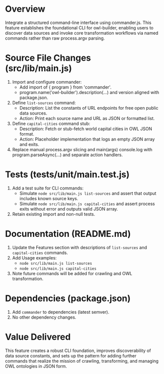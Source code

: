 # Overview

Integrate a structured command-line interface using commander.js. This feature establishes the foundational CLI for owl-builder, enabling users to discover data sources and invoke core transformation workflows via named commands rather than raw process.argv parsing.

# Source File Changes (src/lib/main.js)

1. Import and configure commander:
   - Add import of { program } from 'commander'.
   - program.name('owl-builder').description(...) and version aligned with package.json.
2. Define `list-sources` command:
   - Description: List the constants of URL endpoints for free open public data sources.
   - Action: Print each source name and URL as JSON or formatted list.
3. Define `capital-cities` command stub:
   - Description: Fetch or stub-fetch world capital cities in OWL JSON format.
   - Action: Placeholder implementation that logs an empty JSON array and exits.
4. Replace manual process.argv slicing and main(args) console.log with program.parseAsync(...) and separate action handlers.

# Tests (tests/unit/main.test.js)

1. Add a test suite for CLI commands:
   - Simulate `node src/lib/main.js list-sources` and assert that output includes known source keys.
   - Simulate `node src/lib/main.js capital-cities` and assert process exits without error and outputs valid JSON array.
2. Retain existing import and non-null tests.

# Documentation (README.md)

1. Update the Features section with descriptions of `list-sources` and `capital-cities` commands.
2. Add Usage examples:
   - `node src/lib/main.js list-sources`
   - `node src/lib/main.js capital-cities`
3. Note future commands will be added for crawling and OWL transformation.

# Dependencies (package.json)

1. Add `commander` to dependencies (latest semver).
2. No other dependency changes.

# Value Delivered

This feature creates a robust CLI foundation, improves discoverability of data source constants, and sets up the pattern for adding further commands that realize the mission of crawling, transforming, and managing OWL ontologies in JSON form.